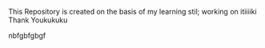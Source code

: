 This Repository is created on the basis of my learning
stil; working on  itiiiiki
Thank Youkukuku

nbfgbfgbgf
